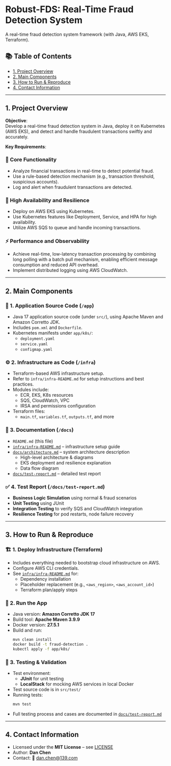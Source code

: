 # Robust-FDS: Real-Time Fraud Detection System
A real-time fraud detection system framework (with Java, AWS EKS, Terraform).

## 📚 Table of Contents

- [1. Project Overview](#1-project-overview)
- [2. Main Components](#2-main-components)
- [3. How to Run & Reproduce](#3-how-to-run--reproduce)
- [4. Contact Information](#4-contact-information)

---

## 1. Project Overview

**Objective**:  
Develop a real-time fraud detection system in Java, deploy it on Kubernetes (AWS EKS), and detect and handle fraudulent transactions swiftly and accurately.

**Key Requirements**:

### 🧠 Core Functionality
- Analyze financial transactions in real-time to detect potential fraud.
- Use a rule-based detection mechanism (e.g., transaction threshold, suspicious accounts).
- Log and alert when fraudulent transactions are detected.

### 🔁 High Availability and Resilience
- Deploy on AWS EKS using Kubernetes.
- Use Kubernetes features like Deployment, Service, and HPA for high availability.
- Utilize AWS SQS to queue and handle incoming transactions.

### ⚡ Performance and Observability
- Achieve real-time, low-latency transaction processing by combining long polling with a batch pull mechanism, enabling efficient message consumption and reduced API overhead.
- Implement distributed logging using AWS CloudWatch.

---

## 2. Main Components

### 🧩 1. Application Source Code (`/app`)
- Java 17 application source code (under `src/`), using Apache Maven and Amazon Corretto JDK.
- Includes `pom.xml` and `Dockerfile`.
- Kubernetes manifests under `app/k8s/`:
  - `deployment.yaml`
  - `service.yaml`
  - `configmap.yaml`

### ⚙️ 2. Infrastructure as Code (`/infra`)
- Terraform-based AWS infrastructure setup.
- Refer to `infra/infra-README.md` for setup instructions and best practices.
- Modules include:
  - ECR, EKS, K8s resources
  - SQS, CloudWatch, VPC
  - IRSA and permissions configuration
- Terraform files:
  - `main.tf`, `variables.tf`, `outputs.tf`, and more

### 📄 3. Documentation (`/docs`)
- `README.md` (this file)
- [`infra/infra-README.md`](infra/infra-README.md) – infrastructure setup guide
- [`docs/architecture.md`](docs/architecture.md) – system architecture description
  - High-level architecture & diagrams
  - EKS deployment and resilience explanation
  - Data flow diagram
- [`docs/test-report.md`](docs/test-report.md) – detailed test report

### ✅ 4. Test Report (`/docs/test-report.md`)
- **Business Logic Simulation** using normal & fraud scenarios
- **Unit Testing** using JUnit
- **Integration Testing** to verify SQS and CloudWatch integration
- **Resilience Testing** for pod restarts, node failure recovery

---

## 3. How to Run & Reproduce

### 🏗 1. Deploy Infrastructure (Terraform)
- Includes everything needed to bootstrap cloud infrastructure on AWS.
- Configure AWS CLI credentials.
- See [`infra/infra-README.md`](infra/infra-README.md) for:
  - Dependency installation
  - Placeholder replacement (e.g., `<aws_region>`, `<aws_account_id>`)
  - Terraform plan/apply steps

### 🚀 2. Run the App
- Java version: **Amazon Corretto JDK 17**
- Build tool: **Apache Maven 3.9.9**
- Docker version: **27.5.1**
- Build and run:
  ```bash
  mvn clean install
  docker build -t fraud-detection .
  kubectl apply -f app/k8s/
  ```

### 🧪 3. Testing & Validation
- Test environment:
  - **JUnit** for unit testing
  - **LocalStack** for mocking AWS services in local Docker
- Test source code is in `src/test/`
- Running tests:
  ```bash
  mvn test
  ```
- Full testing process and cases are documented in [`docs/test-report.md`](docs/test-report.md)

---

## 4. Contact Information

- Licensed under the **MIT License** – see [LICENSE](LICENSE)
- Author: **Dan Chen**
- Contact: 📧 [dan.chen@139.com](mailto:dan.chen@139.com)
